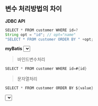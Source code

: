 ## 변수 처리방법의 차이

**JDBC API**
```java
SELECT * FROM customer WHERE id=?
String opt = "id"; // opt="name"
"SELECT * FROM customer ORDER BY " +opt;
```

**myBatis**
<select id = "a" parameterType = "string">
>바인드변수처리
  ```java
 SELECT * FROM customer WHERE id=#{id}
 ```
>문자열처리 
```java
SELECT * FROM customer ORDER BY ${value}
```

<select id = "a" parameterType = "Customer">
>바인드변수처리
 ```java
 SELECT * FROM customer WHERE id=#{id}
 ```
>문자열처리 
```java
SELECT * FROM customer ORDER BY ${id}
```
> Written with [StackEdit](https://stackedit.io/).
<!--stackedit_data:
eyJoaXN0b3J5IjpbLTE2NjM1NzcxMjEsMjkyNjE4MTU5XX0=
-->